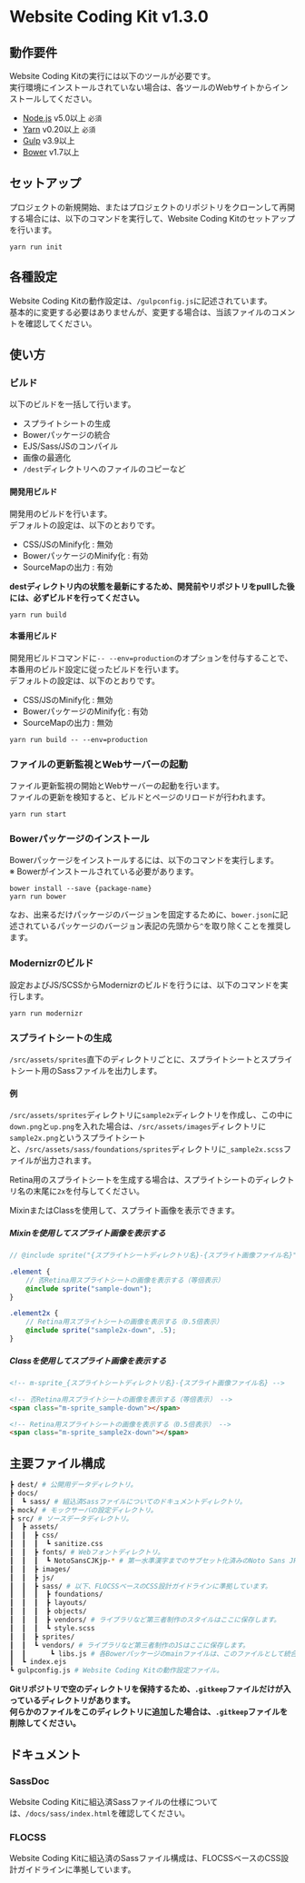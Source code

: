 # Website Coding Kit v1.3.0

## 動作要件

Website Coding Kitの実行には以下のツールが必要です。  
実行環境にインストールされていない場合は、各ツールのWebサイトからインストールしてください。

- [Node.js](https://nodejs.org/ja/) v5.0以上 `必須`
- [Yarn](https://yarnpkg.com/) v0.20以上 `必須`
- [Gulp](http://gulpjs.com/) v3.9以上
- [Bower](https://bower.io/) v1.7以上

## セットアップ

プロジェクトの新規開始、またはプロジェクトのリポジトリをクローンして再開する場合には、以下のコマンドを実行して、Website Coding Kitのセットアップを行います。

```
yarn run init
```

## 各種設定

Website Coding Kitの動作設定は、`/gulpconfig.js`に記述されています。  
基本的に変更する必要はありませんが、変更する場合は、当該ファイルのコメントを確認してください。

## 使い方

### ビルド

以下のビルドを一括して行います。

- スプライトシートの生成
- Bowerパッケージの統合
- EJS/Sass/JSのコンパイル
- 画像の最適化
- `/dest`ディレクトリへのファイルのコピーなど

#### 開発用ビルド

開発用のビルドを行います。  
デフォルトの設定は、以下のとおりです。

- CSS/JSのMinify化 : 無効
- BowerパッケージのMinify化 : 有効
- SourceMapの出力 : 有効

**destディレクトリ内の状態を最新にするため、開発前やリポジトリをpullした後には、必ずビルドを行ってください。**

```console
yarn run build
```

#### 本番用ビルド

開発用ビルドコマンドに`-- --env=production`のオプションを付与することで、本番用のビルド設定に従ったビルドを行います。  
デフォルトの設定は、以下のとおりです。

- CSS/JSのMinify化 : 無効
- BowerパッケージのMinify化 : 有効
- SourceMapの出力 : 無効

```console
yarn run build -- --env=production
```

### ファイルの更新監視とWebサーバーの起動

ファイル更新監視の開始とWebサーバーの起動を行います。  
ファイルの更新を検知すると、ビルドとページのリロードが行われます。

```console
yarn run start
```

### Bowerパッケージのインストール

Bowerパッケージをインストールするには、以下のコマンドを実行します。  
※ Bowerがインストールされている必要があります。

```
bower install --save {package-name}
yarn run bower
```

なお、出来るだけパッケージのバージョンを固定するために、`bower.json`に記述されているパッケージのバージョン表記の先頭から`^`を取り除くことを推奨します。

### Modernizrのビルド

設定およびJS/SCSSからModernizrのビルドを行うには、以下のコマンドを実行します。

```console
yarn run modernizr
```

### スプライトシートの生成

`/src/assets/sprites`直下のディレクトリごとに、スプライトシートとスプライトシート用のSassファイルを出力します。

#### 例

`/src/assets/sprites`ディレクトリに`sample2x`ディレクトリを作成し、この中に`down.png`と`up.png`を入れた場合は、`/src/assets/images`ディレクトリに`sample2x.png`というスプライトシートと、`/src/assets/sass/foundations/sprites`ディレクトリに`_sample2x.scss`ファイルが出力されます。

Retina用のスプライトシートを生成する場合は、スプライトシートのディレクトリ名の末尾に`2x`を付与してください。

MixinまたはClassを使用して、スプライト画像を表示できます。

##### Mixinを使用してスプライト画像を表示する

```scss
// @include sprite("{スプライトシートディレクトリ名}-{スプライト画像ファイル名}", {表示倍率});

.element {
	// 否Retina用スプライトシートの画像を表示する（等倍表示）
	@include sprite("sample-down");
}

.element2x {
	// Retina用スプライトシートの画像を表示する（0.5倍表示）
	@include sprite("sample2x-down", .5);
}
```

##### Classを使用してスプライト画像を表示する

```html
<!-- m-sprite_{スプライトシートディレクトリ名}-{スプライト画像ファイル名} -->

<!-- 否Retina用スプライトシートの画像を表示する（等倍表示） -->
<span class="m-sprite_sample-down"></span>

<!-- Retina用スプライトシートの画像を表示する（0.5倍表示） -->
<span class="m-sprite_sample2x-down"></span>
```

## 主要ファイル構成

```sh
┣ dest/ # 公開用データディレクトリ。
┣ docs/
┃  ┗ sass/ # 組込済Sassファイルについてのドキュメントディレクトリ。
┣ mock/ # モックサーバの設定ディレクトリ。
┣ src/ # ソースデータディレクトリ。
┃  ┣ assets/
┃  ┃  ┣ css/
┃  ┃  ┃  ┗ sanitize.css
┃  ┃  ┣ fonts/ # Webフォントディレクトリ。
┃  ┃  ┃  ┗ NotoSansCJKjp-* # 第一水準漢字までのサブセット化済みのNoto Sans JPのWebフォントファイル。
┃  ┃  ┣ images/
┃  ┃  ┣ js/
┃  ┃  ┣ sass/ # 以下、FLOCSSベースのCSS設計ガイドラインに準拠しています。
┃  ┃  ┃  ┣ foundations/
┃  ┃  ┃  ┣ layouts/
┃  ┃  ┃  ┣ objects/
┃  ┃  ┃  ┣ vendors/ # ライブラリなど第三者制作のスタイルはここに保存します。
┃  ┃  ┃  ┗ style.scss
┃  ┃  ┣ sprites/
┃  ┃  ┗ vendors/ # ライブラリなど第三者制作のJSはここに保存します。
┃  ┃      ┗ libs.js # 各Bowerパッケージのmainファイルは、このファイルとして統合して出力されます。
┃  ┗ index.ejs
┗ gulpconfig.js # Website Coding Kitの動作設定ファイル。
```

**Gitリポジトリで空のディレクトリを保持するため、`.gitkeep`ファイルだけが入っているディレクトリがあります。  
何らかのファイルをこのディレクトリに追加した場合は、`.gitkeep`ファイルを削除してください。**

## ドキュメント

### SassDoc

Website Coding Kitに組込済Sassファイルの仕様については、`/docs/sass/index.html`を確認してください。

### FLOCSS

Website Coding Kitに組込済のSassファイル構成は、FLOCSSベースのCSS設計ガイドラインに準拠しています。
